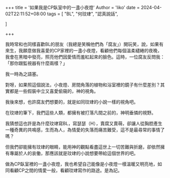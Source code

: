 

+++
title = '如果我是CP臥室中的一盞小夜燈'
Author = 'liko'
date = 2024-04-02T22:11:52+08:00
tags = [
    "BL",
    "何玟珒",
    "認真說話",
    
]

+++


我時常和也同樣喜歡BL的朋友（我總是笑稱他們為「腐友」）開玩笑，說，如果有來生，我願意做我喜愛的CP家裡的一盞小夜燈，看顧他們每個溫柔繾綣的夜晚，我會在黑暗中發亮，照亮他們因愛情而羞紅起來的臉色。這時，一位腐友反問我：「那你跟監視器有什麼兩樣？」

我一時為之語塞。

對呀，如果照這個說法，小夜燈、房間角落的植物和浴室裡的鏡子有什麼差別？其實都是一些假裝中立又喜愛偷窺的，神的視角。

我後來想，也許腐友們想要的，就是如同玟珒的小說一樣的視角吧。

在玟珒的筆下，我們這些人類，都擁有被打落凡間之前的，神明垂憐的視野。

我猜想這也許是為什麼玟珒寫BL，寫瑟瑟（H），賣腐又賣萌，卻讓人從胸腔產生一種奇異的共鳴感，生而為人，為情愛的失落而痛苦難受，這不是最尋常的事情了嗎？

但我們卻能擁有玟珒的眼睛，能用神的觀點看盡這世上一切苦難與折磨，卻依然擁有專屬於人的哀働，那應該就是玟珒的小說想要帶給這個世界的吧。

做為CP臥室裡的一盞小夜燈，我也希望自己能像是小夜燈一樣溫暖又明亮地，如同看顧CP之間的情愛一般，看顧玟珒寫作的路途。是為記。

